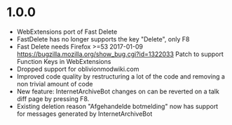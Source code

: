 1.0.0
=====
- WebExtensions port of Fast Delete
- FastDelete has no longer supports the key "Delete", only F8
- Fast Delete needs Firefox >=53 2017-01-09 https://bugzilla.mozilla.org/show_bug.cgi?id=1322033 Patch to support Function Keys in WebExtensions
- Dropped support for oblivionmodwiki.com
- Improved code quality by restructuring a lot of the code and removing a non trivial amount of code
- New feature: InternetArchiveBot changes on can be reverted on a talk diff page by pressing F8.
- Existing deletion reason "Afgehandelde botmelding" now has support for messages generated by InternetArchiveBot
